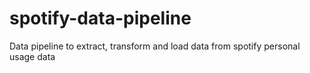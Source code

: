 # spotify-data-pipeline
Data pipeline to extract, transform and load data from spotify personal usage data
